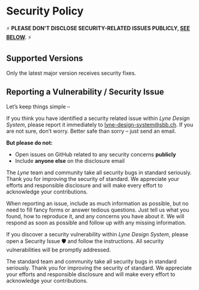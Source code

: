 # Security Policy

⚡ **PLEASE DON'T DISCLOSE SECURITY-RELATED ISSUES PUBLICLY, [SEE BELOW](#reporting-a-vulnerability-security-issue).**  ⚡

## Supported Versions

Only the latest major version receives security fixes.

## Reporting a Vulnerability / Security Issue

Let’s keep things simple –

If you think you have identified a security related issue within *Lyne Design System*, please report it immediately to lyne-design-system@sbb.ch. If you are not sure, don’t worry. Better safe than sorry – just send an email. 

**But please do not:**
- Open issues on GitHub related to any security concerns **publicly**
- Include **anyone else** on the disclosure email

The *Lyne* team and community take all security bugs in standard seriously. Thank you for improving the security of standard. We appreciate your efforts and responsible disclosure and will make every effort to acknowledge your contributions.

When reporting an issue, include as much information as possible, but no need to fill fancy forms or answer tedious questions. Just tell us what you found, how to reproduce it, and any concerns you have about it. We will respond as soon as possible and follow up with any missing information.

If you discover a security vulnerability within *Lyne Design System*, please open a Security Issue 🛡️ and follow the instructions. All security vulnerabilities will be promptly addressed.

The standard team and community take all security bugs in standard seriously. Thank you for improving the security of standard. We appreciate your efforts and responsible disclosure and will make every effort to acknowledge your contributions.